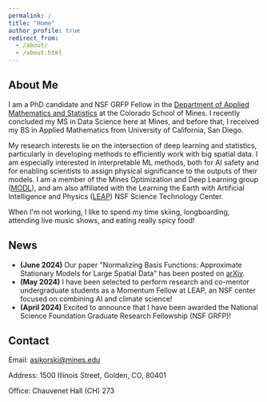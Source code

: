 ```yaml
---
permalink: /
title: "Home"
author_profile: true
redirect_from: 
  - /about/
  - /about.html
---
```



About Me
------
I am a PhD candidate and NSF GRFP Fellow in the [Department of Applied Mathematics and Statistics](https://ams.mines.edu/) at the Colorado School of Mines. I recently concluded my MS in Data Science here at Mines, and before that, I received my BS in Applied Mathematics from University of California, San Diego.


My research interests lie on the intersection of deep learning and statistics, particularly in developing methods to efficiently work with big spatial data. I am especially interested in interpretable ML methods, both for AI safety and for enabling scientists to assign physical significance to the outputs of their models. I am a member of the Mines Optimization and Deep Learning group ([MODL](https://ams.mines.edu/optimization-and-deep-learning/)), and am also affiliated with the Learning the Earth with Artificial Intelligence and Physics ([LEAP](https://leap.columbia.edu/education/2024-leap-summer-momentum-fellowship/)) NSF Science Technology Center.

When I'm not working, I like to spend my time skiing, longboarding, attending live music shows, and eating really spicy food! 

News
------
- **(June 2024)** Our paper "Normalizing Basis Functions: Approximate Stationary Models for Large Spatial Data" has been posted on [arXiv](https://arxiv.org/abs/2405.13821).
- **(May 2024)** I have been selected to perform research and co-mentor undergraduate students as a Momentum Fellow at LEAP, an NSF center focused on combining AI and climate science!
- **(April 2024)** Excited to announce that I have been awarded the National Science Foundation Graduate Research Fellowship (NSF GRFP)!

Contact
------
Email: asikorski@mines.edu

Address: 1500 Illinois Street, Golden, CO, 80401

Office: Chauvenet Hall (CH) 273


